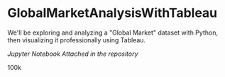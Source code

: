 # GlobalMarketAnalysisWithTableau
We'll be exploring and analyzing a "Global Market" dataset with Python, then visualizing it professionally using Tableau.

_Jupyter Notebook Attached in the repository_

100k
